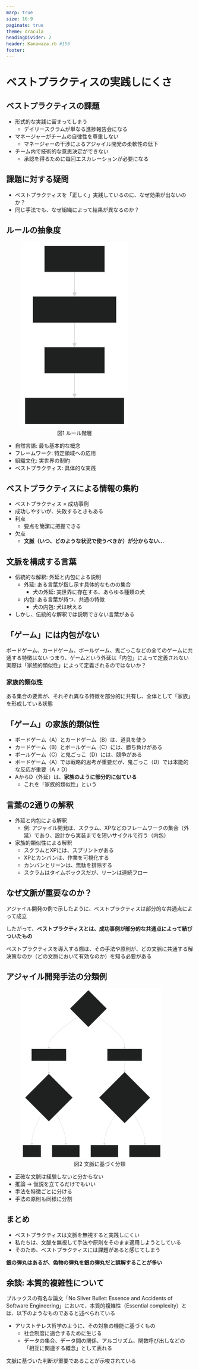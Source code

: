 ```yaml
---
marp: true
size: 16:9
paginate: true
theme: dracula
headingDivider: 2
header: Kanawaza.rb #156
footer:
---
```


# ベストプラクティスの実践しにくさ
<!--
_class: lead
_paginate: false
_header: ""
-->

## ベストプラクティスの課題
- 形式的な実践に留まってしまう
  - デイリースクラムが単なる進捗報告会になる
- マネージャーがチームの自律性を尊重しない
  - マネージャーの干渉によるアジャイル開発の柔軟性の低下
- チーム内で技術的な意思決定ができない
  - 承認を得るために毎回エスカレーションが必要になる

## 課題に対する疑問
- ベストプラクティスを「正しく」実践しているのに、なぜ効果が出ないのか？
- 同じ手法でも、なぜ組織によって結果が異なるのか？

## ルールの抽象度
<figure style="max-width: 30vw;">
  <img src="../images/best_practice_diagram.svg">
  <figcaption style="text-align: center;">図1 ルール階層</figcaption>
</figure>

- 自然言語: 最も基本的な概念
- フレームワーク: 特定領域への応用
- 組織文化: 実世界の制約
- ベストプラクティス: 具体的な実践

## ベストプラクティスによる情報の集約
- ベストプラクティス = 成功事例
- 成功しやすいが、失敗するときもある
- 利点
  - 要点を簡潔に把握できる
- 欠点
  - **文脈（いつ、どのような状況で使うべきか）が分からない…**

## 文脈を構成する言葉
- 伝統的な解釈: 外延と内包による説明
  - 外延: ある言葉が指し示す具体的なものの集合
    - 犬の外延: 実世界に存在する、あらゆる種類の犬
  - 内包: ある言葉が持つ、共通の特徴
    - 犬の内包: 犬は吠える
- しかし、伝統的な解釈では説明できない言葉がある

## 「ゲーム」には内包がない
ボードゲーム、カードゲーム、ボールゲーム、鬼ごっこなどの全てのゲームに共通する特徴はない
つまり、ゲームという外延は「内包」によって定義されない
実際は「家族的類似性」によって定義されるのではないか？
### 家族的類似性
ある集合の要素が、それぞれ異なる特徴を部分的に共有し、全体として「家族」を形成している状態

## 「ゲーム」の家族的類似性
- ボードゲーム（A）とカードゲーム（B）は、道具を使う
- カードゲーム（B）とボールゲーム（C）には、勝ち負けがある
- ボールゲーム（C）と鬼ごっこ（D）には、競争がある
- ボードゲーム（A）では戦略的思考が重要だが、鬼ごっこ（D）では本能的な反応が重要（A ≠ D）
- AからD（外延）は、**家族のように部分的に似ている**
  - これを「家族的類似性」という

## 言葉の2通りの解釈
- 外延と内包による解釈
  - 例: アジャイル開発は、スクラム、XPなどのフレームワークの集合（外延）であり、設計から実装までを短いサイクルで行う（内包）
- 家族的類似性による解釈
  - スクラムとXPには、スプリントがある
  - XPとカンバンは、作業を可視化する
  - カンバンとリーンは、無駄を排除する
  - スクラムはタイムボックスだが、リーンは連続フロー

## なぜ文脈が重要なのか？
アジャイル開発の例で示したように、ベストプラクティスは部分的な共通点によって成立

したがって、**ベストプラクティスとは、成功事例が部分的な共通点によって結びついたもの**

ベストプラクティスを導入する際は、その手法や原則が、どの文脈に共通する解決策なのか（どの文脈において有効なのか）を知る必要がある

## アジャイル開発手法の分類例
<figure style="max-width: 80vw;">
  <img src="../images/agile_software_depelopment_flowchart.svg" width="380">
  <figcaption style="text-align: center;">図2 文脈に基づく分類</figcaption>
</figure>

- 正確な文脈は経験しないと分からない
- 推論 -> 仮説を立てるだけでもいい
- 手法を特徴ごとに分ける
- 手法の原則も同様に分割

## まとめ
- ベストプラクティスは文脈を無視すると実践しにくい
- 私たちは、文脈を無視して手法や原則をそのまま適用しようとしている
- そのため、ベストプラクティスには課題があると感じてしまう

**銀の弾丸はあるが、偽物の弾丸を銀の弾丸だと誤解することが多い**

## 余談: 本質的複雑性について
ブルックスの有名な論文「No Silver Bullet: Essence and Accidents of Software Engineering」において、本質的複雑性（Essential complexity）とは、以下のようなものであると述べられている

- アリストテレス哲学のように、その対象の機能に基づくもの
  - 社会制度に適合するために生じる
  - データの集合、データ間の関係、アルゴリズム、関数呼び出しなどの「相互に関連する概念」として表れる

文脈に基づいた判断が重要であることが示唆されている
